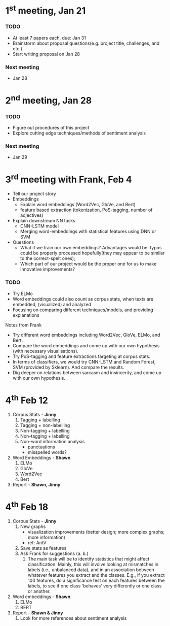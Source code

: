 # 1<sup>st</sup> meeting, Jan 21 
### TODO
- At least 7 papers each, due: Jan 31
- Brainstorm about proposal questions(e.g. project title, challenges, and etc.)
- Start writing proposal on Jan 28
### Next meeting
- Jan 28

# 2<sup>nd</sup> meeting, Jan 28
### TODO
- Figure out procedures of this project
- Explore cutting edge techniques/methods of sentiment analysis
### Next meeting
- Jan 29

# 3<sup>rd</sup> meeting with Frank, Feb 4
- Tell our project story
- Embeddings
	- Explain word embeddings (Word2Vec, GloVe, and Bert)
	- feature based extraction (tokenization, PoS-tagging, number of adjectives)
- Explain downstream NN tasks
	- CNN-LSTM model
	- Merging word-embeddings with statistical features using DNN or SVM
- Questions
	- What if we train our own embeddings? Advantages would be: typos could be properly processed hopefully(they may appear to be similar to the correct-spelt ones);
	- Which part of our project would be the proper one for us to make innovative improvements?

### TODO
- Try ELMo
- Word embeddings could also count as corpus stats, when texts are embedded, (visualized) and analyzed
- Focusing on comparing different techniques/models, and providing explanations

Notes from Frank
- Try different word embeddings including Word2Vec, GloVe, ELMo, and Bert.
- Compare the word embeddings and come up with our own hypothesis (with necessary visualisations).
- Try PoS-tagging and feature extractions targeting at corpus stats.
- In terms of classifiers, we would try CNN-LSTM and Random Forest, SVM (provided by Sklearn). And compare the results.
- Dig deeper on relations between sarcasm and insincerity, and come up with our own hypothesis.

# 4<sup>th</sup> Feb 12
1. Corpus Stats - **Jinny**
	1. Tagging + labelling
	2. Tagging + non-labelling
	3. Non-tagging + labelling
	4. Non-tagging + labelling
	5. Non-word information analysis
		- punctuations
		- misspelled words? 
2. Word Embeddings - **Shawn**
	1. ELMo
	2. GloVe
	3. Word2Vec
	4. Bert
3. Report - **Shawn, Jinny**

# 4<sup>th</sup> Feb 18
1. Corpus Stats - **Jinny**       
	1. New graphs     
		- visualization improvements (better design; more complex graphs; more information)
		- ref: AntV
	2. Save stats as features
	3. Ask Frank for suggestions (a. b.)
		1. The main task will be to identify statistics that might affect classification. Mainly, this will involve looking at mismatches in labels (i.e., unbalanced data), and in an association between whatever features you extract and the classes. E.g., if you extract 100 features, do a significance test on each features between the labels, to see if one class 'behaves' very differently or one class or another.
2. Word embeddings - **Shawn**
	1. ELMo
	2. BERT
3. Report - **Shawn & Jinny**
	1. Look for more references about sentiment analysis
